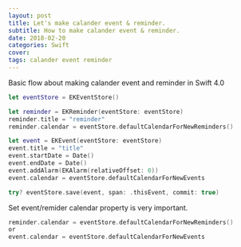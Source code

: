 ```yaml
---
layout: post
title: Let's make calander event & reminder.
subtitle: How to make calander event & reminder.
date: 2018-02-20
categories: Swift
cover:
tags: calander event reminder
---
```


Basic flow about making calander event and reminder in Swift 4.0

```swift
let eventStore = EKEventStore()

let reminder = EKReminder(eventStore: eventStore)
reminder.title = "reminder"
reminder.calendar = eventStore.defaultCalendarForNewReminders()

let event = EKEvent(eventStore: eventStore)
event.title = "title"
event.startDate = Date()
event.endDate = Date()
event.addAlarm(EKAlarm(relativeOffset: 0))
event.calendar = eventStore.defaultCalendarForNewEvents

try? eventStore.save(event, span: .thisEvent, commit: true)
```

Set event/remider calendar property is very important.

```swift
reminder.calendar = eventStore.defaultCalendarForNewReminders()
or
event.calendar = eventStore.defaultCalendarForNewEvents
```

